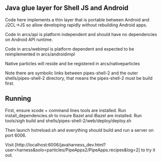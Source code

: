 ## Java glue layer for Shell JS and Android 

Code here implements a thin layer that is portable between 
Android and J2CL->JS so allow developing rapidly without 
rebuilding Android apps.

Code in arcs/api is platform independent and should have no dependencies on Android API runtime.

Code in arcs/webimpl is platform dependent and expected to be reimplemented in arcs/androidimpl

Native particles will reside and be registered in arcs/nativeparticles

Note there are symbolic links between pipes-shell-2 and
the outer shells/pipes-shell-2 directory, that means the pipes-shell-2
must be build first.

## Running

First, ensure xcode + command lines tools are installed.
Run install_dependencies.sh to insure Bazel and iBazel
are installed. Run tools/sigh build and shells/pipes-shell-2/web/deploy/deploy.sh

Then launch hotreload.sh and everything should build and run a server on port
6006. 

Visit [http://localhost:6006/javaharness_dev.html?user=harness&solo=particles/PipeApps2/PipeApps.recipes&log=2]
to try it out.
